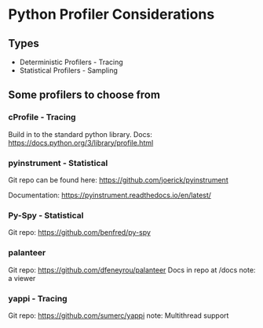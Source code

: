 # Python Profiler Considerations

## Types
* Deterministic Profilers - Tracing
* Statistical Profilers - Sampling


## Some profilers to choose from ##

### cProfile - Tracing
Build in to the standard python library.  Docs:  https://docs.python.org/3/library/profile.html


### pyinstrument - Statistical
Git repo can be found here:  https://github.com/joerick/pyinstrument

Documentation:  https://pyinstrument.readthedocs.io/en/latest/


### Py-Spy - Statistical
Git repo: https://github.com/benfred/py-spy

### palanteer
Git repo:  https://github.com/dfeneyrou/palanteer
Docs in repo at /docs
note: a viewer


### yappi - Tracing
Git repo:  https://github.com/sumerc/yappi
note: Multithread support

